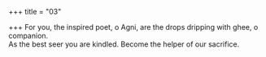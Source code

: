 +++
title = "03"

+++
For you, the inspired poet, o Agni, are the drops dripping with ghee, o  companion.  
As the best seer you are kindled. Become the helper of our sacrifice.  